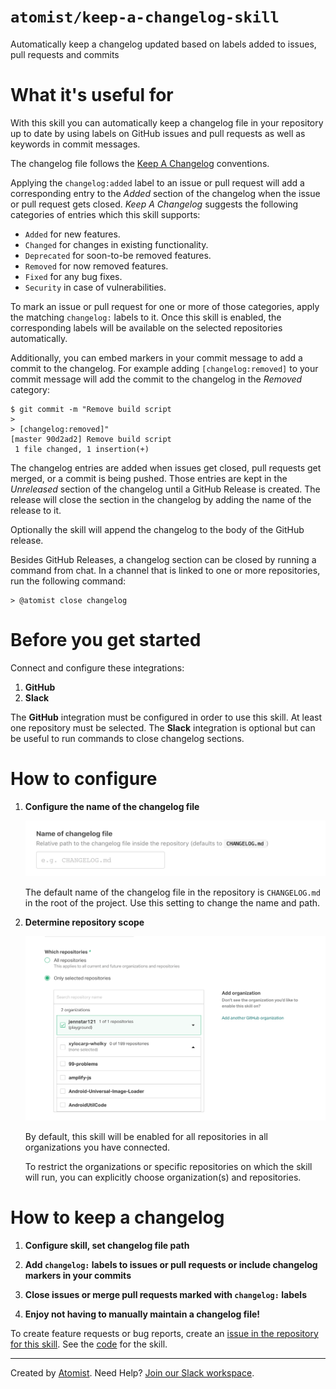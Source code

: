 # `atomist/keep-a-changelog-skill`
          
<!---atomist-skill-description:start--->

Automatically keep a changelog updated based on labels added to issues, pull requests and commits

<!---atomist-skill-description:end--->

<!---atomist-skill-readme:start--->

# What it's useful for

With this skill you can automatically keep a changelog file in your repository up to date by using labels on GitHub
issues and pull requests as well as keywords in commit messages. 

The changelog file follows the [Keep A Changelog](https://keepachangelog.com) conventions. 

Applying the `changelog:added` label to an issue or pull request will add a corresponding entry to the _Added_ section 
of the changelog when the issue or pull request gets closed. _Keep A Changelog_ suggests the following categories of 
entries which this skill supports:

* `Added` for new features.
* `Changed` for changes in existing functionality.
* `Deprecated` for soon-to-be removed features.
* `Removed` for now removed features.
* `Fixed` for any bug fixes.
* `Security` in case of vulnerabilities.

To mark an issue or pull request for one or more of those categories, apply the matching `changelog:` labels to it. 
Once this skill is enabled, the corresponding labels will be available on the selected repositories automatically.

Additionally, you can embed markers in your commit message to add a commit to the changelog. For example adding
`[changelog:removed]` to your commit message will add the commit to the changelog in the _Removed_ category:

```shell script
$ git commit -m "Remove build script
>
> [changelog:removed]"
[master 90d2ad2] Remove build script
 1 file changed, 1 insertion(+)
``` 

The changelog entries are added when issues get closed, pull requests get merged, or a commit is being pushed. 
Those entries are kept in the _Unreleased_ section of the changelog until a GitHub Release is created. 
The release will close the section in the changelog by adding the name of the release to it.

Optionally the skill will append the changelog to the body of the GitHub release.

Besides GitHub Releases, a changelog section can be closed by running a command from chat. In a channel that is linked
to one or more repositories, run the following command:

```shell script
> @atomist close changelog
``` 

# Before you get started

Connect and configure these integrations:

1. **GitHub**
2. **Slack** 

The **GitHub** integration must be configured in order to use this skill. At least one repository must be selected.
The **Slack** integration is optional but can be useful to run commands to close changelog sections. 

# How to configure

1. **Configure the name of the changelog file**

    ![Changelog name](docs/images/changelog-name.png)
    
    The default name of the changelog file in the repository is `CHANGELOG.md` in the root of the project.
    Use this setting to change the name and path.

2. **Determine repository scope**

    ![Repository filter](docs/images/repo-filter.png)

    By default, this skill will be enabled for all repositories in all organizations you have connected.

    To restrict the organizations or specific repositories on which the skill will run, you can explicitly choose 
    organization(s) and repositories.

# How to keep a changelog

1. **Configure skill, set changelog file path** 

2. **Add `changelog:` labels to issues or pull requests or include changelog markers in your commits**

3. **Close issues or merge pull requests marked with `changelog:` labels**

3. **Enjoy not having to manually maintain a changelog file!**

To create feature requests or bug reports, create an [issue in the repository for this skill](https://github.com/atomist-skills/keep-a-changlog-skill/issues). 
See the [code](https://github.com/atomist-skills/keep-a-changlog-skill) for the skill.

<!---atomist-skill-readme:end--->
 
---

Created by [Atomist][atomist].
Need Help?  [Join our Slack workspace][slack].

[atomist]: https://atomist.com/ (Atomist - How Teams Deliver Software)
[slack]: https://join.atomist.com/ (Atomist Community Slack)
 
